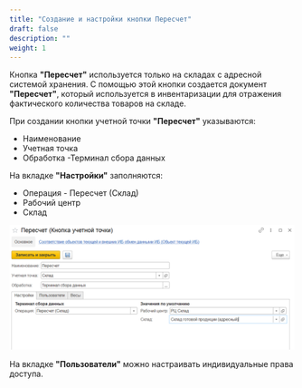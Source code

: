 ```yaml
---
title: "Создание и настройки кнопки Пересчет"
draft: false
description: ""
weight: 1
---
```


Кнопка **"Пересчет"** используется только на складах с адресной системой хранения. С помощью этой кнопки создается документ **"Пересчет"**, который используется в инвентаризации для отражения фактического количества товаров на складе.

При создании кнопки учетной точки **"Пересчет"** указываются:

- Наименование
- Учетная точка
- Обработка -Терминал сбора данных

На вкладке **"Настройки"** заполняются:

- Операция - Пересчет (Склад)
- Рабочий центр
- Склад

![1](1.png)

На вкладке **"Пользователи"** можно настраивать индивидуальные права доступа.
